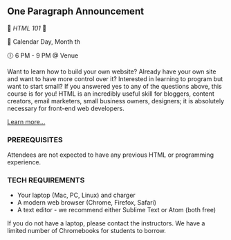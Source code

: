 ## One Paragraph Announcement
:tada: *HTML 101* :tada:

:calendar: Calendar Day, Month th

:clock6: 6 PM - 9 PM @ Venue

Want to learn how to build your own website? Already have your own site and want to have more control over it? Interested in learning to program but want to start small? If you answered yes to any of the questions above, this course is for you! HTML is an incredibly useful skill for bloggers, content creators, email marketers, small business owners, designers; it is absolutely necessary for front-end web developers.

[Learn more...](http://www.meetup.com/insert-link-to-meetup)

### PREREQUISITES

Attendees are not expected to have any previous HTML or programming experience.

### TECH REQUIREMENTS

* Your laptop (Mac, PC, Linux) and charger
* A modern web browser (Chrome, Firefox, Safari)
* A text editor - we recommend either Sublime Text or Atom (both free)

If you do not have a laptop, please contact the instructors. We have a limited number of Chromebooks for students to borrow.